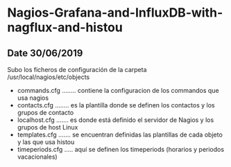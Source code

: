 # Nagios-Grafana-and-InfluxDB-with-nagflux-and-histou 

## Date 30/06/2019

Subo los ficheros de configuración de la carpeta /usr/local/nagios/etc/objects

- commands.cfg ........ contiene la configuracion de los commandos que usa nagios
- contacts.cfg ........ es la plantilla donde se definen los contactos y los grupos de contacto
- localhost.cfg ....... es donde está definido el servidor de Nagios y los grupos de host Linux
- templates.cfg ....... se encuentran definidas las plantillas de cada objeto y las que usa histou
- timeperiods.cfg ..... aquí se definen los timeperiods (horarios y periodos vacacionales)
